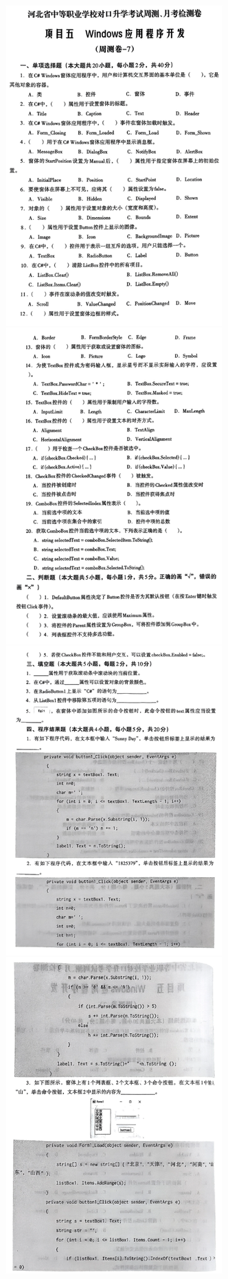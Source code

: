 ![周测月考](images/4-7/week1.png)
![周测月考](images/4-7/week2.png)
![周测月考](images/4-7/week3.png)
![周测月考](images/4-7/week4.png)